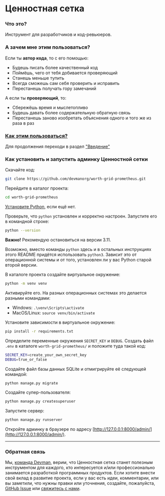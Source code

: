 # Ценностная сетка

### Что это?

Инструмент для разработчиков и код-ревьюеров.

### А зачем мне этим пользоваться?

Если ты **автор кода**, то с его помощью:
- Будешь писать более качественный код
- Поймёшь, чего от тебя добивается проверяющий
- Станешь меньше тупить
- Всегда сможешь сам себя проверить и исправить
- Перестанешь получать гору замечаний

А если ты **проверяющий**, то:
- Сбережёшь время и мыслетопливо
- Будешь давать более содержательную обратную связь
- Перестанешь заново изобретать объяснения одного и того же из раза в раз

### [Как этим пользоваться?](https://github.com/jmuriki/Interfaces/wiki/Введение)

Для продолжения переходи в раздел ["Введение"](https://github.com/jmuriki/Interfaces/wiki/Введение)

### Как установить и запустить админку Ценностной сетки

Скачайте код:
```sh
git clone https://github.com/devmanorg/worth-grid-prometheus.git
```

Перейдите в каталог проекта:
```sh
cd worth-grid-prometheus
```

[Установите Python](https://www.python.org/), если ещё нет.

Проверьте, что `python` установлен и корректно настроен. Запустите его в командной строке:
```sh
python --version
```

**Важно!** Рекомендую остановиться на версии 3.11.

Возможно, вместо команды `python` здесь и в остальных инструкциях этого README придётся использовать `python3`. Зависит это от операционной системы и от того, установлен ли у вас Python старой второй версии. 

В каталоге проекта создайте виртуальное окружение:
```sh
python -m venv venv
```
Активируйте его. На разных операционных системах это делается разными командами:

- Windows: `.\venv\Scripts\activate`
- MacOS/Linux: `source venv/bin/activate`


Установите зависимости в виртуальное окружение:
```sh
pip install -r requirements.txt
```

Определите переменные окружения `SECRET_KEY` и `DEBUG`. Создать файл `.env` в каталоге `worth-grid-prometheus/` и положите туда такой код:
```sh
SECRET_KEY=create_your_own_secret_key
DEBUG=true_or_false
```

Создайте файл базы данных SQLite и отмигрируйте её следующей командой:
```sh
python manage.py migrate
```

Создайте супер-пользователя:
```sh
python manage.py createsuperuser
```

Запустите сервер:
```sh
python manage.py runserver
```

Откройте админку в браузере по адресу [http://127.0.0.1:8000/admin/](http://127.0.0.1:8000/admin/).

***

### Обратная связь

Мы, [команда Devman](https://dvmn.org/), верим, что Ценностная сетка станет полезным инструментом для каждого, кто интересуется и/или профессионально занимается разработкой программных продуктов. Если хотите внести свой вклад в развитие проекта, если у вас есть идеи, комментарии, или вы заметили, что нужны правки или уточнения, создайте, пожалуйста, [GitHub Issue](https://github.com/jmuriki/WorthGrid/issues) или [свяжитесь с нами](https://github.com/jmuriki/WorthGrid/wiki/Контакты).
